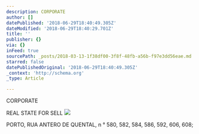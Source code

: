 ```yaml
---
description: CORPORATE
author: []
datePublished: '2018-06-29T18:40:49.305Z'
dateModified: '2018-06-29T18:40:29.701Z'
title: ''
publisher: {}
via: {}
inFeed: true
sourcePath: _posts/2018-03-13-1f38df00-3f8f-48fb-a56b-f97e3dd56eae.md
starred: false
datePublishedOriginal: '2018-06-29T18:40:49.305Z'
_context: 'http://schema.org'
_type: Article

---
```

CORPORATE

REAL STATE FOR SELL
![](https://the-grid-user-content.s3-us-west-2.amazonaws.com/d897f33e-98c4-432f-928b-69be2db0f1d5.jpg)

PORTO, RUA ANTERO DE QUENTAL, n ° 580, 582, 584, 586, 592, 606, 608;
